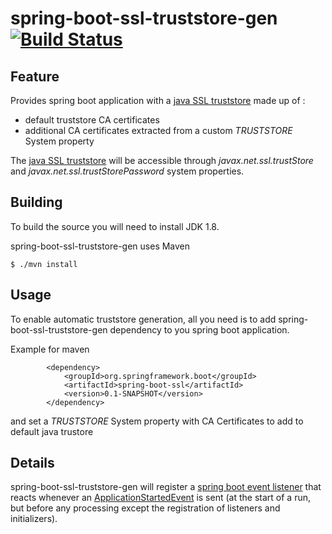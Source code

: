 # spring-boot-ssl-truststore-gen [![Build Status](https://travis-ci.org/Orange-OpenSource/truststore-generator.svg?branch=master)](https://travis-ci.org/Orange-OpenSource/truststore-generator)


## Feature

Provides spring boot application with a [java SSL truststore](https://docs.oracle.com/javase/8/docs/technotes/guides/security/jsse/JSSERefGuide.html#CustomizingStores) made up of :
 * default truststore CA certificates
 * additional CA certificates extracted from a custom <i>TRUSTSTORE</i> System property

The [java SSL truststore](https://docs.oracle.com/javase/8/docs/technotes/guides/security/jsse/JSSERefGuide.html#CustomizingStores) will be accessible through <i>javax.net.ssl.trustStore</i> and <i>javax.net.ssl.trustStorePassword</i> system properties.
 
## Building

To build the source you will need to install JDK 1.8.

spring-boot-ssl-truststore-gen uses Maven

```
$ ./mvn install
```

## Usage

To enable automatic truststore generation, all you need is to add spring-boot-ssl-truststore-gen dependency to you spring boot application.

Example for maven

```
        <dependency>
            <groupId>org.springframework.boot</groupId>
            <artifactId>spring-boot-ssl</artifactId>
            <version>0.1-SNAPSHOT</version>
        </dependency>
```

and set a <i>TRUSTSTORE</i> System property with CA Certificates to add to default java trustore


## Details

spring-boot-ssl-truststore-gen will register a [spring boot event listener](https://docs.spring.io/spring-boot/docs/current/reference/html/boot-features-spring-application.html#boot-features-application-events-and-listeners) that reacts whenever an [ApplicationStartedEvent](http://docs.spring.io/autorepo/docs/spring-boot/1.2.0.M2/api/org/springframework/boot/context/event/ApplicationStartedEvent.html) is sent (at the start of a run, but before any processing except the registration of listeners and initializers).

